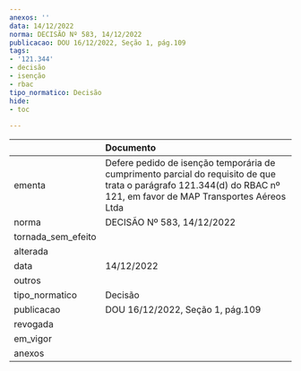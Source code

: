 ```yaml
---
anexos: ''
data: 14/12/2022
norma: DECISÃO Nº 583, 14/12/2022
publicacao: DOU 16/12/2022, Seção 1, pág.109
tags:
- '121.344'
- decisão
- isenção
- rbac
tipo_normatico: Decisão
hide: 
- toc 
 
---
```


|                    | Documento                                                                                                                                                           |
|:-------------------|:--------------------------------------------------------------------------------------------------------------------------------------------------------------------|
| ementa             | Defere pedido de isenção temporária de cumprimento parcial do requisito de que trata o parágrafo 121.344(d) do RBAC nº 121, em favor de MAP Transportes Aéreos Ltda |
| norma              | DECISÃO Nº 583, 14/12/2022                                                                                                                                          |
| tornada_sem_efeito |                                                                                                                                                                     |
| alterada           |                                                                                                                                                                     |
| data               | 14/12/2022                                                                                                                                                          |
| outros             |                                                                                                                                                                     |
| tipo_normatico     | Decisão                                                                                                                                                             |
| publicacao         | DOU 16/12/2022, Seção 1, pág.109                                                                                                                                    |
| revogada           |                                                                                                                                                                     |
| em_vigor           |                                                                                                                                                                     |
| anexos             |                                                                                                                                                                     |